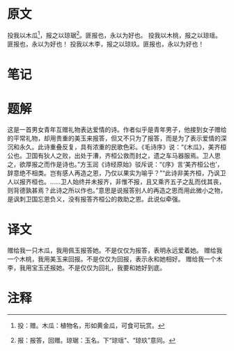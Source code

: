 # 原文
投我以木瓜[^1]，报之以琼琚[^2]。匪报也，永以为好也。
投我以木桃，报之以琼瑶。匪报也，永以为好也！
投我以木李，报之以琼玖。匪报也，永以为好也！
# 笔记

# 题解
这是一首男女青年互赠礼物表达爱情的诗。作者似乎是青年男子，他接到女子赠给的平常礼物，却用贵重的美玉来报答，但又不只为了报答，而是为了表示爱情的深沉和永久。此诗重叠反复，具有浓重的民歌色彩。《毛诗序》说：“《木瓜》，美齐桓公也。卫国有狄人之败，出处于漕，齐桓公救而封之，遗之车马器服焉。卫人思之，欲厚报之而作是诗也。”方玉润《诗经原始》驳斥说：“《序》言‘美齐桓公也’，辞意绝不相类。岂有感人再造之恩，乃仅以果实为喻乎？”“此诗非美齐桓，乃讽卫人以报齐桓也。……卫人始终并未报齐，非惟不报，且又乘齐五子之乱而伐其丧，则背德孰甚焉？此诗之所以作也。”意思是说报答别人的再造之恩而用此微小之物，是讽刺卫国忘恩负义，没有报答齐桓公的救助之恩。此说似牵强。
# 译文
赠给我一只木瓜，我用佩玉报答她。不是仅仅为报答，表明永远爱着她。
赠给我一个木桃，我用美玉来回报。不是仅仅为回报，表示永和她相好。
赠给我一个木李，我用宝玉还报她。不是仅仅为回礼，我要和她好到底。
# 注释

[^1]: 投：赠。木瓜：植物名，形如黄金瓜，可食可玩赏。
[^2]: 报：报答，回赠。琼琚：玉名。下“琼瑶”、“琼玖”意同。